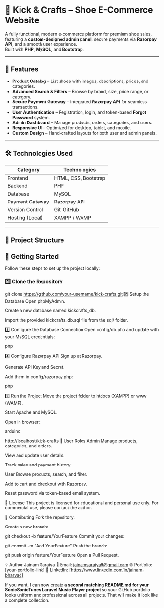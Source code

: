 # 👟 Kick & Crafts – Shoe E-Commerce Website

A fully functional, modern e-commerce platform for premium shoe sales, featuring a **custom-designed admin panel**, secure payments via **Razorpay API**, and a smooth user experience.  
Built with **PHP**, **MySQL**, and **Bootstrap**.

---

## 🌟 Features

- **Product Catalog** – List shoes with images, descriptions, prices, and categories.
- **Advanced Search & Filters** – Browse by brand, size, price range, or category.
- **Secure Payment Gateway** – Integrated **Razorpay API** for seamless transactions.
- **User Authentication** – Registration, login, and token-based **Forgot Password** system.
- **Admin Dashboard** – Manage products, orders, categories, and users.
- **Responsive UI** – Optimized for desktop, tablet, and mobile.
- **Custom Design** – Hand-crafted layouts for both user and admin panels.

---

## 🛠️ Technologies Used

| Category       | Technologies |
|----------------|--------------|
| Frontend       | HTML, CSS, Bootstrap |
| Backend        | PHP |
| Database       | MySQL |
| Payment Gateway| Razorpay API |
| Version Control| Git, GitHub |
| Hosting (Local)| XAMPP / WAMP |

---

## 📂 Project Structure

## 🚀 Getting Started

Follow these steps to set up the project locally:

### 1️⃣ Clone the Repository

git clone https://github.com/your-username/kick-crafts.git
2️⃣ Setup the Database
Open phpMyAdmin.

Create a new database named kickcrafts_db.

Import the provided kickcrafts_db.sql file from the sql/ folder.

3️⃣ Configure the Database Connection
Open config/db.php and update with your MySQL credentials:

php

<?php
$host = "localhost";
$user = "root";
$pass = "";
$dbname = "kickcrafts_db";

$conn = mysqli_connect($host, $user, $pass, $dbname);
if (!$conn) {
    die("Connection failed: " . mysqli_connect_error());
}
?>
4️⃣ Configure Razorpay API
Sign up at Razorpay.

Generate API Key and Secret.

Add them in config/razorpay.php:

php

<?php
define('RAZORPAY_KEY_ID', 'your_key_id');
define('RAZORPAY_KEY_SECRET', 'your_key_secret');
?>
5️⃣ Run the Project
Move the project folder to htdocs (XAMPP) or www (WAMP).

Start Apache and MySQL.

Open in browser:

arduino

http://localhost/kick-crafts
👥 User Roles
Admin
Manage products, categories, and orders.

View and update user details.

Track sales and payment history.

User
Browse products, search, and filter.

Add to cart and checkout with Razorpay.

Reset password via token-based email system.




📜 License
This project is licensed for educational and personal use only.
For commercial use, please contact the author.

🤝 Contributing
Fork the repository.

Create a new branch:

git checkout -b feature/YourFeature
Commit your changes:


git commit -m "Add YourFeature"
Push the branch:

git push origin feature/YourFeature
Open a Pull Request.

💡 Author Jainam Saraiya
📧 Email: jainamsaraiya9@gmail.com
🌐 Portfolio: [your-portfolio-link]
💼 LinkedIn: [https://www.linkedin.com/in/jainam-bharvad]


If you want, I can now create **a second matching README.md for your SonicSonicTunes Laravel Music Player project** so your GitHub portfolio looks uniform and professional across all projects. That will make it look like a complete collection.


